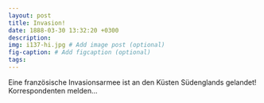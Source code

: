 ```yaml
---
layout: post
title: Invasion!
date: 1888-03-30 13:32:20 +0300
description: 
img: i137-hi.jpg # Add image post (optional)
fig-caption: # Add figcaption (optional)
tags: 
---
```

Eine französische Invasionsarmee ist an den Küsten Südenglands gelandet! Korrespondenten melden...
